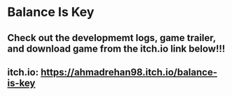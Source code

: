 # Balance Is Key

## Check out the developmemt logs, game trailer, and download game from the itch.io link below!!! 
## itch.io: https://ahmadrehan98.itch.io/balance-is-key
